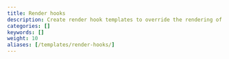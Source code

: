 ```yaml
---
title: Render hooks
description: Create render hook templates to override the rendering of Markdown to HTML.
categories: []
keywords: []
weight: 10
aliases: [/templates/render-hooks/]
---
```

